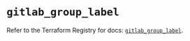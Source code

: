 # `gitlab_group_label`

Refer to the Terraform Registry for docs: [`gitlab_group_label`](https://registry.terraform.io/providers/gitlabhq/gitlab/17.6.1/docs/resources/group_label).
